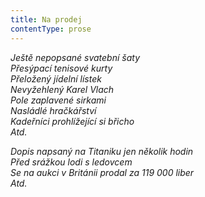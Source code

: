 ```yaml
---
title: Na prodej
contentType: prose
---
```


<section>

_Ještě nepopsané svatební šaty  
Přesýpací tenisové kurty  
Přeložený jídelní lístek  
Nevyžehlený Karel Vlach  
Pole zaplavené sirkami  
Nasládlé hračkářství  
Kadeřníci prohlížející si břicho  
Atd._

</section>

<section>

_Dopis napsaný na Titaniku jen několik hodin  
Před srážkou lodi s ledovcem  
Se na aukci v Británii prodal za 119 000 liber  
Atd._

</section>
